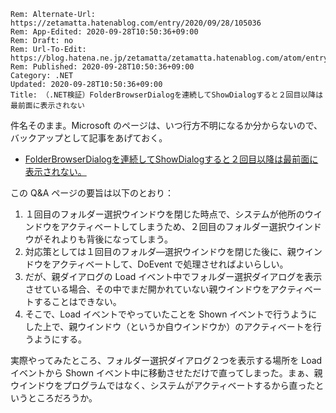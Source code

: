 ```header
Rem: Alternate-Url: https://zetamatta.hatenablog.com/entry/2020/09/28/105036
Rem: App-Edited: 2020-09-28T10:50:36+09:00
Rem: Draft: no
Rem: Url-To-Edit: https://blog.hatena.ne.jp/zetamatta/zetamatta.hatenablog.com/atom/entry/26006613633498221
Rem: Published: 2020-09-28T10:50:36+09:00
Category: .NET
Updated: 2020-09-28T10:50:36+09:00
Title: （.NET検証）FolderBrowserDialogを連続してShowDialogすると２回目以降は最前面に表示されない
```
件名そのまま。Microsoft のページは、いつ行方不明になるか分からないので、バックアップとして記事をあげておく。

* [FolderBrowserDialogを連続してShowDialogすると２回目以降は最前面に表示されない。](https://social.msdn.microsoft.com/Forums/ja-JP/5f5e248b-9073-4f93-b005-c55d5da66eae/folderbrowserdialog1243436899321541237512390showdialog12377124271239265298?forum=vbgeneralja)

この Q&A ページの要旨は以下のとおり：

1. １回目のフォルダー選択ウインドウを閉じた時点で、システムが他所のウインドウをアクティベートしてしまうため、２回目のフォルダー選択ウインドウがそれよりも背後になってしまう。
2.  対応策としては１回目のフォルダ―選択ウインドウを閉じた後に、親ウインドウをアクティベートして、DoEvent で処理させればよいらしい。
3.  だが、親ダイアログの Load イベント中でフォルダー選択ダイアログを表示させている場合、その中でまだ開かれていない親ウインドウをアクティベートすることはできない。
4. そこで、Load イベントでやっていたことを Shown イベントで行うようにした上で、親ウインドウ（というか自ウインドウか）のアクティベートを行うようにする。

実際やってみたところ、フォルダー選択ダイアログ２つを表示する場所を Loadイベントから Shown イベント中に移動させただけで直ってしまった。まぁ、親ウインドウをプログラムではなく、システムがアクティベートするから直ったというところだろうか。
